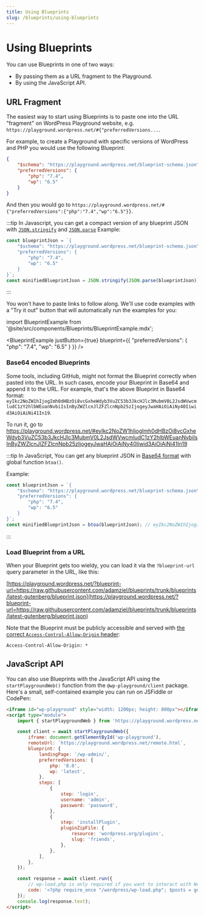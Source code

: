 ```yaml
---
title: Using Blueprints
slug: /blueprints/using-blueprints
---
```


# Using Blueprints

You can use Blueprints in one of two ways:

-   By passing them as a URL fragment to the Playground.
-   By using the JavaScript API.

## URL Fragment

The easiest way to start using Blueprints is to paste one into the URL "fragment" on WordPress Playground website, e.g. `https://playground.wordpress.net/#{"preferredVersions...`.

For example, to create a Playground with specific versions of WordPress and PHP you would use the following Blueprint:

```json
{
	"$schema": "https://playground.wordpress.net/blueprint-schema.json",
	"preferredVersions": {
		"php": "7.4",
		"wp": "6.5"
	}
}
```

And then you would go to
`https://playground.wordpress.net/#{"preferredVersions":{"php":"7.4","wp":"6.5"}}`.

:::tip
In Javascript, you can get a compact version of any blueprint JSON with [`JSON.stringify`](https://developer.mozilla.org/en-US/docs/Web/JavaScript/Reference/Global_Objects/JSON/stringify) and [`JSON.parse`](https://developer.mozilla.org/en-US/docs/Web/JavaScript/Reference/Global_Objects/JSON/parse)
Example:

```js
const blueprintJson = `{
	"$schema": "https://playground.wordpress.net/blueprint-schema.json",
	"preferredVersions": {
		"php": "7.4",
		"wp": "6.5"
	}
}`;
const minifiedBlueprintJson = JSON.stringify(JSON.parse(blueprintJson)); // {"preferredVersions":{"php":"7.4","wp":"6.5"}}
```

:::

You won't have to paste links to follow along. We'll use code examples with a "Try it out" button that will automatically run the examples for you:

import BlueprintExample from '@site/src/components/Blueprints/BlueprintExample.mdx';

<BlueprintExample justButton={true} blueprint={{
	"preferredVersions": {
		"php": "7.4",
		"wp": "6.5"
	}
}} />

### Base64 encoded Blueprints

Some tools, including GitHub, might not format the Blueprint correctly when pasted into the URL. In such cases, encode your Blueprint in Base64 and append it to the URL. For example, that's the above Blueprint in Base64 format: `eyIkc2NoZW1hIjogImh0dHBzOi8vcGxheWdyb3VuZC53b3JkcHJlc3MubmV0L2JsdWVwcmludC1zY2hlbWEuanNvbiIsInByZWZlcnJlZFZlcnNpb25zIjogeyJwaHAiOiAiNy40Iiwid3AiOiAiNi41In19`.

To run it, go to https://playground.wordpress.net/#eyIkc2NoZW1hIjogImh0dHBzOi8vcGxheWdyb3VuZC53b3JkcHJlc3MubmV0L2JsdWVwcmludC1zY2hlbWEuanNvbiIsInByZWZlcnJlZFZlcnNpb25zIjogeyJwaHAiOiAiNy40Iiwid3AiOiAiNi41In19

:::tip
In JavaScript, You can get any blueprint JSON in [Base64 format](https://developer.mozilla.org/en-US/docs/Glossary/Base64#javascript_support) with global function `btoa()`.

Example:

```js
const blueprintJson = `{
	"$schema": "https://playground.wordpress.net/blueprint-schema.json",
	"preferredVersions": {
		"php": "7.4",
		"wp": "6.5"
	}
}`;
const minifiedBlueprintJson = btoa(blueprintJson); // eyIkc2NoZW1hIjogImh0dHBzOi8vcGxheWdyb3VuZC53b3JkcHJlc3MubmV0L2JsdWVwcmludC1zY2hlbWEuanNvbiIsInByZWZlcnJlZFZlcnNpb25zIjogeyJwaHAiOiAiNy40Iiwid3AiOiAiNi41In19
```

:::

### Load Blueprint from a URL

When your Blueprint gets too wieldy, you can load it via the `?blueprint-url` query parameter in the URL, like this:

[https://playground.wordpress.net/?blueprint-url=https://raw.githubusercontent.com/adamziel/blueprints/trunk/blueprints/latest-gutenberg/blueprint.json](https://playground.wordpress.net/?blueprint-url=https://raw.githubusercontent.com/adamziel/blueprints/trunk/blueprints/latest-gutenberg/blueprint.json)

Note that the Blueprint must be publicly accessible and served with [the correct `Access-Control-Allow-Origin` header](https://developer.mozilla.org/en-US/docs/Web/HTTP/Headers/Access-Control-Allow-Origin):

```
Access-Control-Allow-Origin: *
```

## JavaScript API

You can also use Blueprints with the JavaScript API using the `startPlaygroundWeb()` function from the `@wp-playground/client` package. Here's a small, self-contained example you can run on JSFiddle or CodePen:

```html
<iframe id="wp-playground" style="width: 1200px; height: 800px"></iframe>
<script type="module">
	import { startPlaygroundWeb } from 'https://playground.wordpress.net/client/index.js';

	const client = await startPlaygroundWeb({
		iframe: document.getElementById('wp-playground'),
		remoteUrl: `https://playground.wordpress.net/remote.html`,
		blueprint: {
			landingPage: '/wp-admin/',
			preferredVersions: {
				php: '8.0',
				wp: 'latest',
			},
			steps: [
				{
					step: 'login',
					username: 'admin',
					password: 'password',
				},
				{
					step: 'installPlugin',
					pluginZipFile: {
						resource: 'wordpress.org/plugins',
						slug: 'friends',
					},
				},
			],
		},
	});

	const response = await client.run({
		// wp-load.php is only required if you want to interact with WordPress.
		code: '<?php require_once "/wordpress/wp-load.php"; $posts = get_posts(); echo "Post Title: " . $posts[0]->post_title;',
	});
	console.log(response.text);
</script>
```
